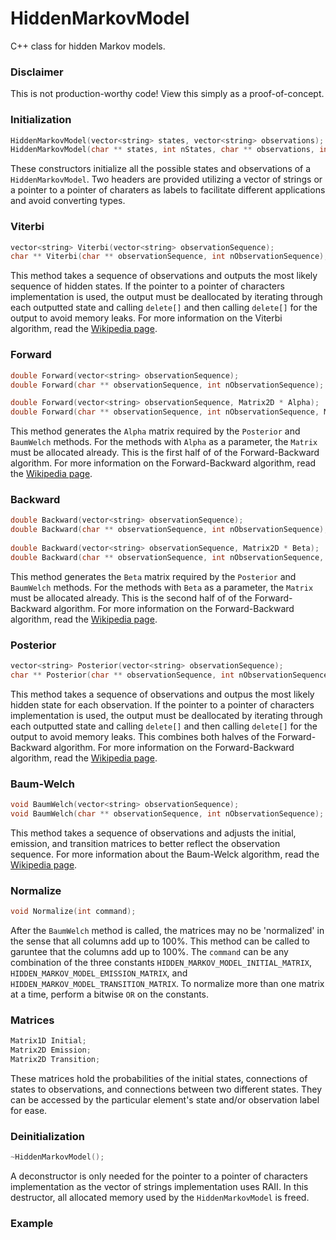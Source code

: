 # HiddenMarkovModel
C++ class for hidden Markov models.

### Disclaimer
This is not production-worthy code! View this simply as a proof-of-concept.

### Initialization
```C++
HiddenMarkovModel(vector<string> states, vector<string> observations);
HiddenMarkovModel(char ** states, int nStates, char ** observations, int nObservations);
```
These constructors initialize all the possible states and observations of a `HiddenMarkovModel`. Two headers are provided utilizing a vector of strings or a pointer to a pointer of charaters as labels to facilitate different applications and avoid converting types.

### Viterbi
```C++
vector<string> Viterbi(vector<string> observationSequence);
char ** Viterbi(char ** observationSequence, int nObservationSequence);
```
This method takes a sequence of observations and outputs the most likely sequence of hidden states. If the pointer to a pointer of characters implementation is used, the output must be deallocated by iterating through each outputted state and calling `delete[]` and then calling `delete[]` for the output to avoid memory leaks. For more information on the Viterbi algorithm, read the [Wikipedia page](https://en.wikipedia.org/wiki/Viterbi_algorithm).

### Forward
```C++
double Forward(vector<string> observationSequence);
double Forward(char ** observationSequence, int nObservationSequence);

double Forward(vector<string> observationSequence, Matrix2D * Alpha);
double Forward(char ** observationSequence, int nObservationSequence, Matrix2D * Alpha);
```
This method generates the `Alpha` matrix required by the `Posterior` and `BaumWelch` methods. For the methods with `Alpha` as a parameter, the `Matrix` must be allocated already. This is the first half of of the Forward-Backward algorithm. For more information on the Forward-Backward algorithm, read the [Wikipedia page](https://en.wikipedia.org/wiki/Forward%E2%80%93backward_algorithm).

### Backward
```C++
double Backward(vector<string> observationSequence);
double Backward(char ** observationSequence, int nObservationSequence);
  
double Backward(vector<string> observationSequence, Matrix2D * Beta);
double Backward(char ** observationSequence, int nObservationSequence, Matrix2D * Beta);
```
This method generates the `Beta` matrix required by the `Posterior` and `BaumWelch` methods. For the methods with `Beta` as a parameter, the `Matrix` must be allocated already. This is the second half of of the Forward-Backward algorithm. For more information on the Forward-Backward algorithm, read the [Wikipedia page](https://en.wikipedia.org/wiki/Forward%E2%80%93backward_algorithm).

### Posterior
```C++
vector<string> Posterior(vector<string> observationSequence);
char ** Posterior(char ** observationSequence, int nObservationSequence);
```
This method takes a sequence of observations and outpus the most likely hidden state for each observation. If the pointer to a pointer of characters implementation is used, the output must be deallocated by iterating through each outputted state and calling `delete[]` and then calling `delete[]` for the output to avoid memory leaks. This combines both halves of the Forward-Backward algorithm. For more information on the Forward-Backward algorithm, read the [Wikipedia page](https://en.wikipedia.org/wiki/Forward%E2%80%93backward_algorithm).

### Baum-Welch
```C++
void BaumWelch(vector<string> observationSequence);
void BaumWelch(char ** observationSequence, int nObservationSequence);
```
This method takes a sequence of observations and adjusts the initial, emission, and transition matrices to better reflect the observation sequence. For more information about the Baum-Welck algorithm, read the [Wikipedia page](https://en.wikipedia.org/wiki/Baum%E2%80%93Welch_algorithm).

### Normalize
```C++
void Normalize(int command);
```
After the `BaumWelch` method is called, the matrices may no be 'normalized' in the sense that all columns add up to 100%. This method can be called to garuntee that the columns add up to 100%. The `command` can be any combination of the three constants `HIDDEN_MARKOV_MODEL_INITIAL_MATRIX`, `HIDDEN_MARKOV_MODEL_EMISSION_MATRIX`, and `HIDDEN_MARKOV_MODEL_TRANSITION_MATRIX`. To normalize more than one matrix at a time, perform a bitwise `OR` on the constants.

### Matrices
```C++
Matrix1D Initial;
Matrix2D Emission;
Matrix2D Transition;
```
These matrices hold the probabilities of the initial states, connections of states to observations, and connections between two different states. They can be accessed by the particular element's state and/or observation label for ease.

### Deinitialization
```C++
~HiddenMarkovModel();
```
A deconstructor is only needed for the pointer to a pointer of characters implementation as the vector of strings implementation uses RAII. In this destructor, all allocated memory used by the `HiddenMarkovModel` is freed.

### Example
```C++
```
